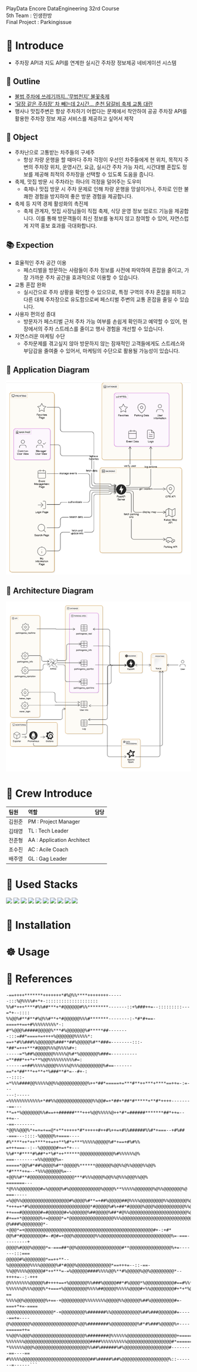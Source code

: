 PlayData Encore DataEngineering 32rd Course   
5th Team : 인생한방    
Final Project : Parkingissue

# 🚙 Introduce
- 주차장 API과 지도 API를 연계한 실시간 주차장 정보제공 네비게이션 시스템
## 📔 Outline
- [불법 주차에 쓰레기까지..’무법천지’ 불꽃축제](https://imnews.imbc.com/replay/2023/nwtoday/article/6531583_36207.html)
- [‘닭장 같은 주차장’ 차 빼는데 2시간… 춘천 닭갈비 축제 교통 대란](https://www.hani.co.kr/arti/area/gangwon/1145524.html)
- 행사나 맛집주변은 항상 주차하기 어렵다는 문제에서 착안하여 공공 주차장 API를 활용한 주차장 정보 제공 서비스를 제공하고 싶어서 제작
## 📑 Object
- 주차난으로 고통받는 차주들의 구세주
    - 항상 차량 운행을 할 때마다 주차 걱정이 우선인 차주들에게 현 위치, 목적지 주변의 주차장 위치, 운영시간, 요금, 실시간 주차 가능 자리, 시간대별 혼잡도 정보를 제공해 최적의 주차장을 선택할 수 있도록 도움을 줍니다.
- 축제, 맛집 방문 시 주차라는 하나의 걱정을 덜어주는 도우미
    - 축제나 맛집 방문 시 주차 문제로 인해 차량 운행을 망설이거나, 주차로 인한 불쾌한 경험을 방지하여 좋은 방문 경험을 제공합니다.
- 축제 등 지역 경제 활성화의 촉진제
    - 축제 관계자, 맛집 사장님들이 직접 축제, 식당 운영 정보 업로드 기능을 제공합니다. 이를 통해 방문객들이 최신 정보를 놓치지 않고 참여할 수 있어, 자연스럽게 지역 홍보 효과를 극대화합니다.
## 📚 Expection
- 효율적인 주차 공간 이용
    - 페스티벌을 방문하는 사람들이 주차 정보를 사전에 파악하여 혼잡을 줄이고, 가장 가까운 주차 공간을 효과적으로 이용할 수 있습니다.
- 교통 혼잡 완화
    - 실시간으로 주차 상황을 확인할 수 있으므로, 특정 구역의 주차 혼잡을 피하고 다른 대체 주차장으로 유도함으로써 페스티벌 주변의 교통 혼잡을 줄일 수 있습니다.
- 사용자 편의성 증대
    - 방문자가 페스티벌 근처 주차 가능 여부를 손쉽게 확인하고 예약할 수 있어, 현장에서의 주차 스트레스를 줄이고 행사 경험을 개선할 수 있습니다.
- 자연스러운 마케팅 수단
    - 주차문제를 겪고싶지 않아 방문하지 않는 잠재적인 고객들에게도 스트레스와 부담감을 줄여줄 수 있어서, 마케팅의 수단으로 활용될 가능성이 있습니다.
## 📖 Application Diagram
![Application Diagram](document/images/Application%20Diagram.png)

## 📖 Architecture Diagram
![Architecture Diagram](document/images/Architecture%20Diagram.png)

# 📙 Crew Introduce
팀원|역할|담당
:---|:---|:---
김원준|PM : Project Manager|
김태영|TL : Tech Leader|
전준형|AA : Application Architect|
조수진|AC : Acile Coach |
배주영|GL : Gag Leader|

# 📗 Used Stacks

<img src="https://img.shields.io/badge/Vue.js-4FC08D?style=platic&logo=vue.js&logoColor=white"/>
<img src="https://img.shields.io/badge/FastAPI-009688?style=platic&logo=fastapi&logoColor=white"/>


<img src="https://img.shields.io/badge/Mysql-4479A1?style=platic&logo=mysql&logoColor=white"/>


<img src="https://img.shields.io/badge/Docker-2496ED?style=platic&logo=docker&logoColor=white"/>


<img src="https://img.shields.io/badge/Grafana-F46800?style=platic&logo=grafana&logoColor=white"/>
<img src="https://img.shields.io/badge/Prometheus-E6522C?style=platic&logo=prometheus&logoColor=white"/>


<img src="https://img.shields.io/badge/Apache Airflow-017CEE?style=platic&logo=apacheairflow&logoColor=white"/>
<img src="https://img.shields.io/badge/Apache Spark-E25A1C?style=platic&logo=apachespark&logoColor=white"/>


<img src="https://img.shields.io/badge/ubuntu-E95420?style=platic&logo=ubuntu&logoColor=white"/>
<img src="https://img.shields.io/badge/linux-FCC624?style=platic&logo=linux&logoColor=white"/>


# 🧪 Installation

# ☸️ Usage

# 📕 References

```
-==++++*******+++++++*#%@%%****++++++++------:::%@%%%%#+*+-::::::::::::::::::::
%%#*+++****#%%##***+*#@@@@@@#%%********-------::+%###++=--:::::::::---=*+--::::
%%@@%#**#**#%@%%#**+*#@@@@@@%%%#*******--------:-*#*#+==-====++==+#%%%%%%%%%*-:
#*%@@@%#####@@@@@%***#%@@@@@@@%#*****##--------:::=##*====+=++++%@@@@@@@%%%%%*:
==+*#%%###%%@@@@@@%###**##%@@@@@%#**###=--------:::-*##*=+++***#@@@@%%%@%%%%#+:
-----=*%##%@@@@@@@%%%%%@%#*%@@@@@@@%###=----------=**###*++*+**%@@%%%%%%%%%%#=:
------=+##%%%%%@@@@%%%%%@%%%@@@@@@@@@%#==-------==*+*##***++**+*%###**#*=--#+-:
--::::-=*%%%####@@%%%%%@@%%@@@@@@@@@@@%++*##*=====+=***#**++***+****==++=-:=---
---:-----=%%%%%%%%%%%%+*##%%@@@@@@@@@@@@@@%%@@#=+*##+*##*#*****+**#*++++-------
-==---**=+*%@@@@@@@%%#==++######***+++%@@%%%%%@++*#*=######*******##*++=--++=--
-==--------*@@%%@@@%*+=+=+==@*+**+++++*#*+++++#++#%++=+#%%######%%#*+===--+#%##
-===---::::-%@@@@@%+====----#%****++*++****++=++**%#*+***%%%%%@@@@@%#*+==+#%#%%
=+++===--:--%@@@@@@#+=+*+---%%#**#****#%##*+*%#*++******@@@@@@@@@@@@@%#%%%%%%@%
===--------=%%@@@@@%=-=====*@@%#*##%@@@@%#**@@@@@%******@@@@@@%@@%%@%%@@@@%%@@%
*#****++=--*%%%@@@@@@%=--+@@%%#**#@@@@@@@@@@@@@@@@@***#%%%@@@@%@@%%@%%%@@@%%@@%
=======---*@%%%@@@@@@@@#=%@@@@@%#%@@@@@@@@@@@@%@@@@%**%%%%%@@@@@@@%@%%@@@@@@@%@
===-----=%@@%%@@@@@@@@@@@@@@@@@@#%@@@@%#**=+##%@@@@@##@%%%%@@@@@@@@@%%@@@@@@@%@
*+++=+*#%@@@@@@@@@@@@@@@@@@@@@@@*#@@@@@%#%+##*#@@@@@%@@@%@@@@@@@@@@@%%@@@@@@@@@
++===#@@@@@@@#=#@@@@@@#=%@@@@@@%##@@@@@%##*#@%%@@@@@@@@@@@@@@@@@@@@@@%@@@@@@@@%
#+==+*@@@@@@@%+=@@@@@*=*@@@@@@@@@@@@@@@@@%%%@@@@@@@@@@@@@@@@@@@@@@@@@@@@@@@@@@#
@%###%@@@@@@@@*-+@@@*=+@@@@@@@@@@@@@@@@@@@@@@@@@@@@@@@@@@@@@@@@@@@@@@@@@#+-:+#*
@@%#*#@@@@@@@@#=-#@#=+@@@%@@@@@@@@%%@@@@@@@@@@@@@@@@@@@@@@@@@@@%=-===---------+
@@@@%#@@@%@@@@@*=-===##*@@%@@@@@@@@@@@@@@@@@#**@@@@@@@@@@@@@@@@%+=-------:::===
@@@@@#%@@@@@@@@*==++**--%@@@@@@@@%%%%@@@@@@%#*#@@@%@@@@@@@@@@@@@*==+++=--::-==-
%%@@%%%%@@@@@@#*++***=-=%@@@@@@####%%%%@@%**#%@@@@@%@@%@@@@@@@@@*--++++=--:-+++
@%%%%%%%%@@@@@%#++++==+%@@@@@@@%%###%@@@@@##*#%@@@@*%@@@@@@@@@@@#==#%%***+===+=
%%%%%%@%%%@@@@%*+===+%@@@@@@@@@%%%%##@@@@@%%%%%@@@@#+%%@@@@@@@@@#+*+*%@%#+==-==
%%%%@@%@@@@@@@@%+==-+@@@@@@@@@%%%%%%%%@@@@@%%@@@@@@%##%@@@@@@@@@#=-===+*+=-====
@@@@@@@@@@@@@@@@@@*-+@@@@@@@@@%#######%%@@@@@@@@@@@%##%###@@@@@@#=-----==+=----
@%@@@@@@@%@@@@@@@@@@@@@@@@@%@@%########%@@@@@@@@@@%#*#%###%@@@@@%+----======++=
%%@@%%@@@%@@@@@@@@@@@@@@@@@@@@%########@%%%%%%@@@@@@@@@@@@@@@@@@@+============+
%%%%%%%@@@@@@@@@@@@@@@@@@@@@@@@@####%%%%%%%%%%@@@@@@@@@@@@@@@@@#*==============
*%%%%%%@@@%@@@@@@@@@@@@@@@@@@@@%%##%######%#%@@@@@@@@@@@@@@@@@#--------==----==
#%%%%%@@@@@@@@@@@@@@@@@@@@@@@@@@##%#####%##%@@@@@@@@@@@@@@@@@@%::-------=------```


